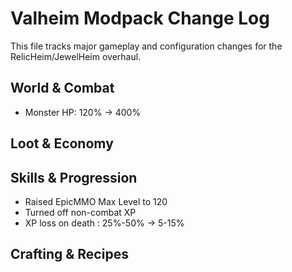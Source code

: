 # Valheim Modpack Change Log

This file tracks major gameplay and configuration changes for the RelicHeim/JewelHeim overhaul.

## World & Combat
- Monster HP: 120% -> 400%

## Loot & Economy

## Skills & Progression
- Raised EpicMMO Max Level to 120
- Turned off non-combat XP
- XP loss on death : 25%-50% -> 5-15%

## Crafting & Recipes
